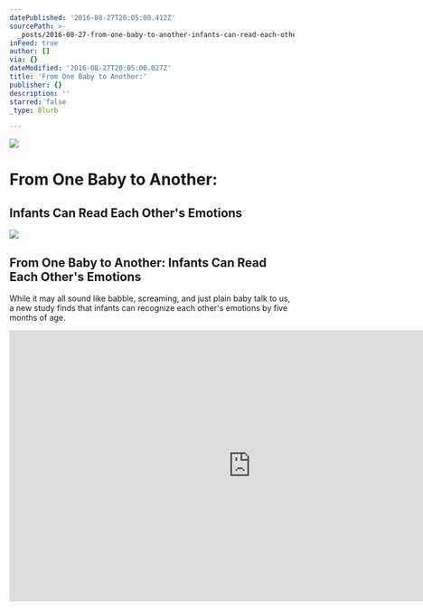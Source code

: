 ```yaml
---
datePublished: '2016-08-27T20:05:00.412Z'
sourcePath: >-
  _posts/2016-08-27-from-one-baby-to-another-infants-can-read-each-others-emot.md
inFeed: true
author: []
via: {}
dateModified: '2016-08-27T20:05:00.027Z'
title: 'From One Baby to Another:'
publisher: {}
description: ''
starred: false
_type: Blurb

---
```

![](https://the-grid-user-content.s3-us-west-2.amazonaws.com/95b4c580-be36-42ca-a69f-e0d15b227c49.jpg)

# From One Baby to Another:

## Infants Can Read Each Other's Emotions

<article style=""><img src="https://imgflo.herokuapp.com/graph/vahj1ThiexotieMo/d8f4caf646f24b16dc467c713f8f81c2/noop.jpg?input=http%3A%2F%2Fimages.medicaldaily.com%2Fsites%2Fmedicaldaily.com%2Ffiles%2Fstyles%2Fembedded_full%2Fpublic%2F2013%2F08%2F04%2F1%2F04%2F10459.jpg" /><h1>From One Baby to Another: Infants Can Read Each Other's Emotions</h1><p>While it may all sound like babble, screaming, and just plain baby talk to us, a new study finds that infants can recognize each other's emotions by five months of age.</p></article>

<iframe src="https://cdn.embedly.com/widgets/media.html?src=https%3A%2F%2Fwww.youtube.com%2Fembed%2FZDOvbtfW2TU%3Ffeature%3Doembed%26rel%3D0&amp;url=http%3A%2F%2Fwww.youtube.com%2Fwatch%3Fv%3DZDOvbtfW2TU&amp;image=https%3A%2F%2Fi.ytimg.com%2Fvi%2FZDOvbtfW2TU%2Fhqdefault.jpg&amp;key=b7d04c9b404c499eba89ee7072e1c4f7&amp;type=text%2Fhtml&amp;schema=youtube" width="854" height="480" scrolling="no" frameborder="0" allowfullscreen="" style=""></iframe>